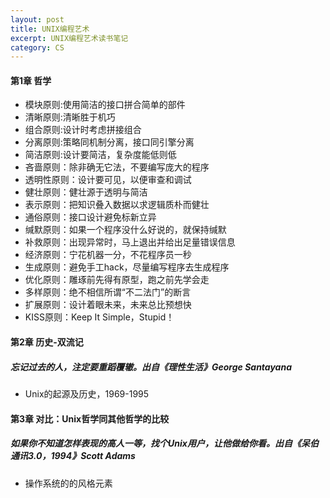 ```yaml
---
layout: post
title: UNIX编程艺术
excerpt: UNIX编程艺术读书笔记
category: CS
---
```


#### 第1章 哲学
- 模块原则:使用简洁的接口拼合简单的部件
- 清晰原则:清晰胜于机巧
- 组合原则:设计时考虑拼接组合
- 分离原则:策略同机制分离，接口同引擎分离
- 简洁原则:设计要简洁，复杂度能低则低
- 吝啬原则：除非确无它法，不要编写庞大的程序
- 透明性原则：设计要可见，以便审查和调试
- 健壮原则：健壮源于透明与简洁
- 表示原则：把知识叠入数据以求逻辑质朴而健壮
- 通俗原则：接口设计避免标新立异
- 缄默原则：如果一个程序没什么好说的，就保持缄默
- 补救原则：出现异常时，马上退出并给出足量错误信息
- 经济原则：宁花机器一分，不花程序员一秒
- 生成原则：避免手工hack，尽量编写程序去生成程序
- 优化原则：雕琢前先得有原型，跑之前先学会走
- 多样原则：绝不相信所谓“不二法门”的断言
- 扩展原则：设计着眼未来，未来总比预想快
- KISS原则：Keep It Simple，Stupid！

#### 第2章 历史-双流记
##### 忘记过去的人，注定要重蹈覆辙。出自《理性生活》George Santayana
- Unix的起源及历史，1969-1995

#### 第3章 对比：Unix哲学同其他哲学的比较
##### 如果你不知道怎样表现的高人一等，找个Unix用户，让他做给你看。出自《呆伯通讯3.0，1994》Scott Adams
- 操作系统的的风格元素


